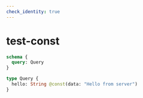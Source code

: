 ```yaml
---
check_identity: true
---
```


# test-const

```graphql @server
schema {
  query: Query
}

type Query {
  hello: String @const(data: "Hello from server")
}
```
